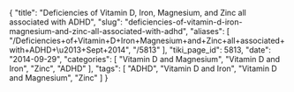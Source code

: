 {
    "title": "Deficiencies of Vitamin D, Iron, Magnesium, and Zinc all associated with ADHD",
    "slug": "deficiencies-of-vitamin-d-iron-magnesium-and-zinc-all-associated-with-adhd",
    "aliases": [
        "/Deficiencies+of+Vitamin+D+Iron+Magnesium+and+Zinc+all+associated+with+ADHD+\u2013+Sept+2014",
        "/5813"
    ],
    "tiki_page_id": 5813,
    "date": "2014-09-29",
    "categories": [
        "Vitamin D and Magnesium",
        "Vitamin D and Iron",
        "Zinc",
        "ADHD"
    ],
    "tags": [
        "ADHD",
        "Vitamin D and Iron",
        "Vitamin D and Magnesium",
        "Zinc"
    ]
}